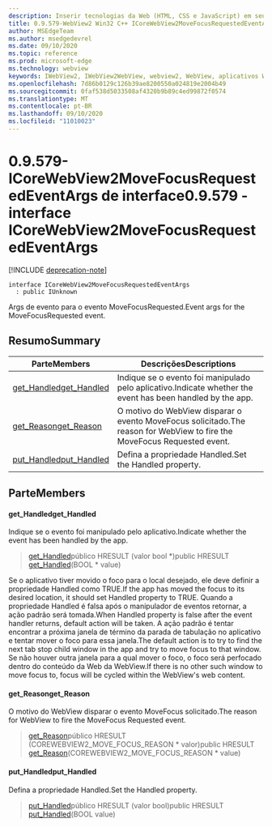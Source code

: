 ```yaml
---
description: Inserir tecnologias da Web (HTML, CSS e JavaScript) em seus aplicativos nativos com o controle WebView2 do Microsoft Edge
title: 0.9.579-WebView2 Win32 C++ ICoreWebView2MoveFocusRequestedEventArgs
author: MSEdgeTeam
ms.author: msedgedevrel
ms.date: 09/10/2020
ms.topic: reference
ms.prod: microsoft-edge
ms.technology: webview
keywords: IWebView2, IWebView2WebView, webview2, WebView, aplicativos Win32, Win32, Edge, ICoreWebView2, ICoreWebView2Controller, controle do navegador, HTML Edge, ICoreWebView2MoveFocusRequestedEventArgs
ms.openlocfilehash: 7d86b0129c126b39ae8200550a024819e2004b49
ms.sourcegitcommit: 0faf538d5033508af4320b9b89c4ed99872f0574
ms.translationtype: MT
ms.contentlocale: pt-BR
ms.lasthandoff: 09/10/2020
ms.locfileid: "11010023"
---
```

# <span data-ttu-id="87aaa-104">0.9.579-ICoreWebView2MoveFocusRequestedEventArgs de interface</span><span class="sxs-lookup"><span data-stu-id="87aaa-104">0.9.579 - interface ICoreWebView2MoveFocusRequestedEventArgs</span></span> 

[!INCLUDE [deprecation-note](../../includes/deprecation-note.md)]

```
interface ICoreWebView2MoveFocusRequestedEventArgs
  : public IUnknown
```

<span data-ttu-id="87aaa-105">Args de evento para o evento MoveFocusRequested.</span><span class="sxs-lookup"><span data-stu-id="87aaa-105">Event args for the MoveFocusRequested event.</span></span>

## <span data-ttu-id="87aaa-106">Resumo</span><span class="sxs-lookup"><span data-stu-id="87aaa-106">Summary</span></span>

 <span data-ttu-id="87aaa-107">Parte</span><span class="sxs-lookup"><span data-stu-id="87aaa-107">Members</span></span>                        | <span data-ttu-id="87aaa-108">Descrições</span><span class="sxs-lookup"><span data-stu-id="87aaa-108">Descriptions</span></span>
--------------------------------|---------------------------------------------
[<span data-ttu-id="87aaa-109">get_Handled</span><span class="sxs-lookup"><span data-stu-id="87aaa-109">get_Handled</span></span>](#get_handled) | <span data-ttu-id="87aaa-110">Indique se o evento foi manipulado pelo aplicativo.</span><span class="sxs-lookup"><span data-stu-id="87aaa-110">Indicate whether the event has been handled by the app.</span></span>
[<span data-ttu-id="87aaa-111">get_Reason</span><span class="sxs-lookup"><span data-stu-id="87aaa-111">get_Reason</span></span>](#get_reason) | <span data-ttu-id="87aaa-112">O motivo do WebView disparar o evento MoveFocus solicitado.</span><span class="sxs-lookup"><span data-stu-id="87aaa-112">The reason for WebView to fire the MoveFocus Requested event.</span></span>
[<span data-ttu-id="87aaa-113">put_Handled</span><span class="sxs-lookup"><span data-stu-id="87aaa-113">put_Handled</span></span>](#put_handled) | <span data-ttu-id="87aaa-114">Defina a propriedade Handled.</span><span class="sxs-lookup"><span data-stu-id="87aaa-114">Set the Handled property.</span></span>

## <span data-ttu-id="87aaa-115">Parte</span><span class="sxs-lookup"><span data-stu-id="87aaa-115">Members</span></span>

#### <span data-ttu-id="87aaa-116">get_Handled</span><span class="sxs-lookup"><span data-stu-id="87aaa-116">get_Handled</span></span> 

<span data-ttu-id="87aaa-117">Indique se o evento foi manipulado pelo aplicativo.</span><span class="sxs-lookup"><span data-stu-id="87aaa-117">Indicate whether the event has been handled by the app.</span></span>

> <span data-ttu-id="87aaa-118">[get_Handled](#get_handled)público HRESULT (valor bool \*)</span><span class="sxs-lookup"><span data-stu-id="87aaa-118">public HRESULT [get_Handled](#get_handled)(BOOL \* value)</span></span>

<span data-ttu-id="87aaa-119">Se o aplicativo tiver movido o foco para o local desejado, ele deve definir a propriedade Handled como TRUE.</span><span class="sxs-lookup"><span data-stu-id="87aaa-119">If the app has moved the focus to its desired location, it should set Handled property to TRUE.</span></span> <span data-ttu-id="87aaa-120">Quando a propriedade Handled é falsa após o manipulador de eventos retornar, a ação padrão será tomada.</span><span class="sxs-lookup"><span data-stu-id="87aaa-120">When Handled property is false after the event handler returns, default action will be taken.</span></span> <span data-ttu-id="87aaa-121">A ação padrão é tentar encontrar a próxima janela de término da parada de tabulação no aplicativo e tentar mover o foco para essa janela.</span><span class="sxs-lookup"><span data-stu-id="87aaa-121">The default action is to try to find the next tab stop child window in the app and try to move focus to that window.</span></span> <span data-ttu-id="87aaa-122">Se não houver outra janela para a qual mover o foco, o foco será perfocado dentro do conteúdo da Web da WebView.</span><span class="sxs-lookup"><span data-stu-id="87aaa-122">If there is no other such window to move focus to, focus will be cycled within the WebView's web content.</span></span>

#### <span data-ttu-id="87aaa-123">get_Reason</span><span class="sxs-lookup"><span data-stu-id="87aaa-123">get_Reason</span></span> 

<span data-ttu-id="87aaa-124">O motivo do WebView disparar o evento MoveFocus solicitado.</span><span class="sxs-lookup"><span data-stu-id="87aaa-124">The reason for WebView to fire the MoveFocus Requested event.</span></span>

> <span data-ttu-id="87aaa-125">[get_Reason](#get_reason)público HRESULT (COREWEBVIEW2_MOVE_FOCUS_REASON \* valor)</span><span class="sxs-lookup"><span data-stu-id="87aaa-125">public HRESULT [get_Reason](#get_reason)(COREWEBVIEW2_MOVE_FOCUS_REASON \* value)</span></span>

#### <span data-ttu-id="87aaa-126">put_Handled</span><span class="sxs-lookup"><span data-stu-id="87aaa-126">put_Handled</span></span> 

<span data-ttu-id="87aaa-127">Defina a propriedade Handled.</span><span class="sxs-lookup"><span data-stu-id="87aaa-127">Set the Handled property.</span></span>

> <span data-ttu-id="87aaa-128">[put_Handled](#put_handled)público HRESULT (valor bool)</span><span class="sxs-lookup"><span data-stu-id="87aaa-128">public HRESULT [put_Handled](#put_handled)(BOOL value)</span></span>

